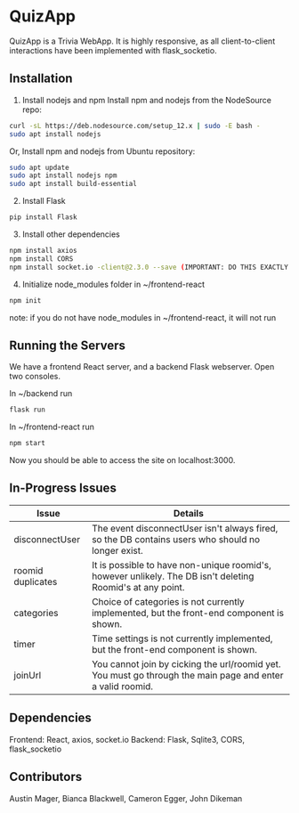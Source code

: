 # QuizApp
QuizApp is a Trivia WebApp. It is highly responsive, as all client-to-client interactions have been implemented with flask_socketio.

## Installation ##
1) Install nodejs and npm
  Install npm and nodejs from the NodeSource repo:
  ```bash
  curl -sL https://deb.nodesource.com/setup_12.x | sudo -E bash -
  sudo apt install nodejs
  ```
  Or, Install npm and nodejs from Ubuntu repository:
  ```bash
  sudo apt update
  sudo apt install nodejs npm
  sudo apt install build-essential
  ```
2) Install Flask
  ```bash
  pip install Flask
  ```
3) Install other dependencies
  ```bash
  npm install axios
  npm install CORS
  npm install socket.io -client@2.3.0 --save (IMPORTANT: DO THIS EXACTLY!)
  ```
4) Initialize node_modules folder in ~/frontend-react
  ```bash
  npm init
  ```
  note: if you do not have node_modules in ~/frontend-react, it will not run

## Running the Servers ##
We have a frontend React server, and a backend Flask webserver. Open two consoles.

In ~/backend run
```bash
flask run
```
In ~/frontend-react run
```bash
npm start
```

Now you should be able to access the site on localhost:3000.

## In-Progress Issues ##

Issue  | Details
------------- | -------------
disconnectUser  | The event disconnectUser isn't always fired, so the DB contains users who should no longer exist.
roomid duplicates  | It is possible to have non-unique roomid's, however unlikely. The DB isn't deleting Roomid's at any point.
categories | Choice of categories is not currently implemented, but the front-end component is shown.
timer | Time settings is not currently implemented, but the front-end component is shown. 
joinUrl | You cannot join by cicking the url/roomid yet. You must go through the main page and enter a valid roomid.

## Dependencies ##
Frontend: React, axios, socket.io
Backend: Flask, Sqlite3, CORS, flask_socketio

## Contributors ##
Austin Mager, Bianca Blackwell, Cameron Egger, John Dikeman

